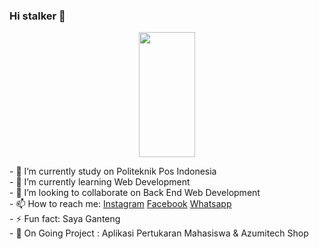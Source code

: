 ### Hi stalker 👋

<p align="center">
<img src="https://cdn.discordapp.com/attachments/780423169328152610/928051434405122068/ssstiktok_1639065754.gif" width="90" height="200">
</p>
- 🔭 I’m currently study on Politeknik Pos Indonesia <br>
- 🌱 I’m currently learning Web Development <br> 
- 👯 I’m looking to collaborate on Back End Web Development <br>
- 📫 How to reach me: <a href="https://www.instagram.com/mraihanna1278.cs/">Instagram</a> <a href="https://www.facebook.com/raihan.nurazmii">Facebook</a> <a href="https://api.whatsapp.com/send?phone=6289504824037&text=Hai%20Azumi%2C%20I%20know%20your%20phone%20on%20Github">Whatsapp</a> <br>
- ⚡ Fun fact: Saya Ganteng <br>
- 📃 On Going Project : Aplikasi Pertukaran Mahasiswa & Azumitech Shop
